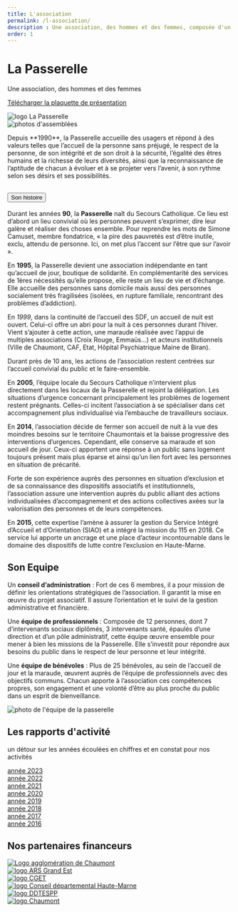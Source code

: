 ```yaml
---
title: L'association
permalink: /l-association/
description : Une association, des hommes et des femmes, composée d'un conseil d’administration, d'une équipe de professionnels et d'une équipe de bénévoles.
order: 1
---
```


<div class="rounded-1 shadow bg-secondary">
<div class="row row-cols-2">
<div class="col-6 p-5">
<h1 class="fw-bold text-white">La Passerelle</h1>
<p class="fs-3">Une association, des hommes et des femmes</p>
<p class="fs-3"><a href="{{ '/doc/Pochette presentation complete.pdf' | relative_url }}" target="_blank" class="btn btn-info btn-md px-4 me-sm-3 fw-bold">Télécharger la plaquette de présentation</a></p>
</div>
<div class="col-6 p-5 text-end">
<img src="{{ '/img/logo-la-passerele.svg.png' | relative_url }}" alt="logo La Passerelle" />
</div>
</div>
</div>

<div class="row row-cols-2">
<div class="col-4 p-5">
<img src="{{ '/img/association-1.jpg' | relative_url }}" class="img-fluid" alt="photos d'assemblées" />
</div>

<div class="col-8 p-5">
<p class="lead my-5 fs-4">
Depuis **1990**, la Passerelle accueille des usagers et répond à des valeurs telles que l’accueil de la personne sans préjugé, le respect de la personne, de son intégrité et de son droit à la sécurité, l’égalité des êtres humains et la richesse de leurs diversités, ainsi que la reconnaissance de l’aptitude de chacun à évoluer et à se projeter vers l’avenir, à son rythme selon ses désirs et ses possibilités.
</p>


<div class="accordion" id="accordionExample">
<div class="accordion-item">
<h2 class="accordion-header">
<button class="accordion-button" type="button" data-bs-toggle="collapse" data-bs-target="#collapseOne" aria-expanded="true" aria-controls="collapseOne">
Son histoire
</button>
</h2>
<div id="collapseOne" class="accordion-collapse collapse" data-bs-parent="#accordionExample">
<div class="accordion-body">

Durant les années **90**, la **Passerelle** naît du Secours Catholique. Ce lieu est d’abord un lieu convivial où les personnes peuvent s’exprimer, dire leur galère et réaliser des choses ensemble. Pour reprendre les mots de Simone Camuset, membre fondatrice, « la pire des pauvretés est d’être inutile, exclu, attendu de personne. Ici, on met plus l’accent sur l’être que sur l’avoir ».

En **1995**, la Passerelle devient une association indépendante en tant qu’accueil de jour, boutique de solidarité. En complémentarité des services de 1ères nécessités qu’elle propose, elle reste un lieu de vie et d’échange. Elle accueille des personnes sans domicile mais aussi des personnes socialement très fragilisées (isolées, en rupture familiale, rencontrant des problèmes d’addiction).

En *1999*, dans la continuité de l’accueil des SDF, un accueil de nuit est ouvert. Celui-ci offre un abri pour la nuit à ces personnes durant l’hiver. Vient s’ajouter à cette action, une maraude réalisée avec l’appui de multiples associations (Croix Rouge, Emmaüs…) et acteurs institutionnels (Ville de Chaumont, CAF, Etat, Hôpital Psychiatrique Maine de Biran).

Durant près de 10 ans, les actions de l’association restent centrées sur l’accueil convivial du public et le faire-ensemble.

En **2005**, l’équipe locale du Secours Catholique n’intervient plus directement dans les locaux de la Passerelle et rejoint la délégation. Les situations d’urgence concernant principalement les problèmes de logement restent prégnants. Celles-ci incitent l’association à se spécialiser dans cet accompagnement plus individualisé via l’embauche de travailleurs sociaux.

En **2014**, l’association décide de fermer son accueil de nuit à la vue des moindres besoins sur le territoire Chaumontais et la baisse progressive des interventions d’urgences. Cependant, elle conserve sa maraude et son accueil de jour. Ceux-ci apportent une réponse à un public sans logement toujours présent mais plus éparse et ainsi qu’un lien fort avec les personnes en situation de précarité.

Forte de son expérience auprès des personnes en situation d’exclusion et de sa connaissance des dispositifs associatifs et institutionnels, l’association assure une intervention auprès du public alliant des actions individualisées d’accompagnement et des actions collectives axées sur la valorisation des personnes et de leurs compétences.

En **2015**, cette expertise l’amène à assurer la gestion du Service Intégré d’Accueil et d’Orientation (SIAO) et a intégré la mission du 115 en 2018. Ce service lui apporte un ancrage et une place d’acteur incontournable dans le domaine des dispositifs de lutte contre l’exclusion en Haute-Marne.

</div>
</div>
</div>
</div>



</div>
</div>

<div class="row align-items-start">
<div class="col-8 p-5">

## Son Equipe

Un **conseil d’administration** : Fort de ces 6 membres, il a pour mission de définir les orientations stratégiques de l’association. Il garantit la mise en œuvre du projet associatif. Il assure l’orientation et le suivi de la gestion administrative et financière.

Une **équipe de professionnels** : Composée de 12 personnes, dont 7 d’intervenants sociaux diplômés, 3 intervenants santé, épaulés d’une direction et d’un pôle administratif, cette équipe œuvre ensemble pour mener à bien les missions de la Passerelle. Elle s’investit pour répondre aux besoins du public dans le respect de leur personne et leur intégrité.

Une **équipe de bénévoles** : Plus de 25 bénévoles, au sein de l’accueil de jour et la maraude, œuvrent auprès de l’équipe de professionnels avec des objectifs communs. Chacun apporte à l’association ces compétences propres, son engagement et une volonté d’être au plus proche du public dans un esprit de bienveillance.

</div>

<div class="col-4 p-5">
<img src="{{ "/img/association-2.jpg" | relative_url }}" class="img-fluid" alt="photo de l'équipe de la passerelle" />
</div>

</div>



<div class="row p-3 rounded-3 shadow border border-3 bg-warning-subtle">

## Les rapports d'activité

un détour sur les années écoulées en chiffres et en constat pour nos activités

<div class="col">
<a href="{{ "/doc/rapport-activite-2023.pdf" | relative_url }}" target="_blank" class="btn btn-outline-success">année 2023</a>
</div>
<div class="col">
<a href="{{ "/doc/rapport-activite-2022.pdf" | relative_url }}" target="_blank" class="btn btn-outline-success">année 2022</a>
</div>
<div class="col">
<a href="{{ "/doc/rapport-activite-2021.pdf" | relative_url }}" target="_blank" class="btn btn-outline-success">année 2021</a>
</div>
<div class="col">
<a href="{{ "/doc/rapport-activite-2020.pdf" | relative_url }}" target="_blank" class="btn btn-outline-success">année 2020</a>
</div>
<div class="col">
<a href="{{ "/doc/rapport-activite-2019.pdf" | relative_url }}" target="_blank" class="btn btn-outline-success">année 2019</a>
</div>
<div class="col">
<a href="{{ "/doc/rapport-activite-2018.pdf" | relative_url }}" target="_blank" class="btn btn-outline-success">année 2018</a>
</div>
<div class="col">
<a href="{{ "/doc/rapport-activite-2017.pdf" | relative_url }}" target="_blank" class="btn btn-outline-success">année 2017</a>
</div>
<div class="col">
<a href="{{ "/doc/rapport-activite-2016.pdf" | relative_url }}" target="_blank" class="btn btn-outline-success">année 2016</a>
</div>

</div>


<div class="row p-3 my-5 rounded-3 shadow border border-3">

## Nos partenaires financeurs

<div class="col-2">
<a href="https://www.agglo-chaumont.fr/" target="_blank" >
<img src="{{ "/img/partenaires/agglo-chaumont.png" | relative_url }}" class="img-fluid" alt="Logo agglomération de Chaumont" />
</a>
</div>

<div class="col-2">
<a href="https://www.grand-est.ars.sante.fr/" target="_blank" >
<img src="{{ "/img/partenaires/ars.png" | relative_url }}" class="img-fluid" alt="logo ARS Grand Est" />
</a>
</div>

<div class="col-2">
<a href="https://agence-cohesion-territoires.gouv.fr/" target="_blank" >
<img src="{{ "/img/partenaires/CGET.png" | relative_url }}" class="img-fluid" alt="logo CGET" />
</a>
</div>

<div class="col-2">
<a href="https://haute-marne.fr/fr/" target="_blank" >
<img src="{{ "/img/partenaires/conseil-departemental.png" | relative_url }}" class="img-fluid" alt="logo Conseil départemental Haute-Marne" />
</a>
</div>

<div class="col-2">
<a href="https://www.haute-marne.gouv.fr/Services-de-l-Etat/Emploi-travail-solidarites-et-protection-des-populations/Direction-Departementale-de-l-Emploi-du-Travail-des-Solidarite-et-de-la-Protection-des-Population" target="_blank" >
<img src="{{ "/img/partenaires/DDTESPP.png" | relative_url }}" class="img-fluid" alt="logo DDTESPP" />
</a>
</div>

<div class="col-2">
<a href="http://www.ville-chaumont.fr/" target="_blank" >
<img src="{{ "/img/partenaires/ville-de-chaumont.png" | relative_url }}" class="img-fluid" alt="logo Chaumont" />
</a>
</div>



</div>